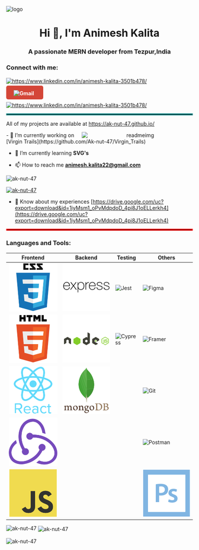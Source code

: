 ![logo](https://github.com/Ak-nut-47/Ak-nut-47/assets/104593018/56138561-f042-4a4f-9ae1-5599c1a6a02f)

<h1 align="center">Hi 👋, I'm Animesh Kalita</h1>
<h3 align="center">A passionate MERN developer from Tezpur,India</h3>
<h3 align="left">Connect with me:</h3>
<p align="left">
<a href="https://www.linkedin.com/in/animesh-kalita-3501b478/" target="blank"><img align="center" src="https://upload.wikimedia.org/wikipedia/commons/thumb/8/81/LinkedIn_icon.svg/2048px-LinkedIn_icon.svg.png" alt="https://www.linkedin.com/in/animesh-kalita-3501b478/" height="30" width="40" /></a>
</p>
<p align="left">
  <a href="mailto:animesh.kalita22@gmail.com" style="background-color: #D44638; color: #FFFFFF; padding: 10px 20px; border-radius: 5px; text-decoration: none; font-weight: bold;">
    <img src="https://ssl.gstatic.com/ui/v1/icons/mail/rfr/logo_gmail_lockup_dark_1x_r5.png" alt="Gmail" style="vertical-align: middle; margin-right: 5px;">
  
  </a>
</p>


<p align="left">
<a href="https://ak-nut-47.github.io/" target="blank"><img align="center" src="https://media.istockphoto.com/id/1307651181/th/%E0%B9%80%E0%B8%A7%E0%B8%84%E0%B9%80%E0%B8%95%E0%B8%AD%E0%B8%A3%E0%B9%8C/%E0%B8%84%E0%B9%8D%E0%B8%B2%E0%B8%A7%E0%B9%88%E0%B8%B2-portfolio-%E0%B8%9A%E0%B8%99%E0%B8%9E%E0%B8%B7%E0%B9%89%E0%B8%99%E0%B8%AB%E0%B8%A5%E0%B8%B1%E0%B8%87%E0%B8%97%E0%B8%B5%E0%B9%88%E0%B8%A1%E0%B8%B5%E0%B8%AA%E0%B8%B5%E0%B8%AA%E0%B8%B1%E0%B8%99.jpg?s=170667a&w=0&k=20&c=TnKxvBHXZ3AYwKvCEKnTWOKOEoGknsR7CIAMmcaHDDA=" alt="https://www.linkedin.com/in/animesh-kalita-3501b478/"  width="120" /></a>
</p>

<hr style="border: 2px solid teal;">

<p>All of my projects are available at <a href="https://Ak-nut-47.github.io/" target="_blank" rel="noopener noreferrer">https://ak-nut-47.github.io/</a></p>

<p align="center">
  <img src="https://media.licdn.com/dms/image/D4E12AQGWZAOnLDRaQw/article-cover_image-shrink_600_2000/0/1656679844338?e=2147483647&v=beta&t=LXuiCyZghSphTvRRmE7VHke8tY9dUz1o6NTErlbbItQ" alt="readmeimg" width="300" align="right">
</p>
- 🔭 I’m currently working on [Virgin Trails](https://github.com/Ak-nut-47/Virgin_Trails)

- 🌱 I’m currently learning **SVG's**


- 📫 How to reach me **animesh.kalita22@gmail.com**
<p align="left"> <img src="https://komarev.com/ghpvc/?username=ak-nut-47&label=Profile%20views&color=0e75b6&style=flat" alt="ak-nut-47" /> </p>

<p align="left"> <a href="https://github.com/ryo-ma/github-profile-trophy"><img src="https://github-profile-trophy.vercel.app/?username=ak-nut-47" alt="ak-nut-47" /></a> </p>



- 📄 Know about my experiences [https://drive.google.com/uc?export=download&id=1iyMsm1_oPvMdpdoD_4pi8J1oELLerkh4](https://drive.google.com/uc?export=download&id=1iyMsm1_oPvMdpdoD_4pi8J1oELLerkh4)
<hr style="border: 2px solid red;">



<h3 align="left">Languages and Tools:</h3>

| **Frontend**             | **Backend**             | **Testing**             | **Others**             |
| ----------------------- | ----------------------- | ----------------------- | ----------------------- |
| ![CSS3][css3]            | ![Express][express]     | ![Jest][jest]           | ![Figma][figma]         |
| ![HTML5][html5]          | ![Node.js][nodejs]      | ![Cypress][cypress]     | ![Framer][framer]       |
| ![React][react]          | ![MongoDB][mongodb]     |                         | ![Git][git]             |
| ![Redux][redux]          |                         |                         | ![Postman][postman]     |
| ![Javascript][javascript]|                         |                         | ![Photoshop][photoshop] |

[css3]: https://raw.githubusercontent.com/devicons/devicon/master/icons/css3/css3-original-wordmark.svg
[html5]: https://raw.githubusercontent.com/devicons/devicon/master/icons/html5/html5-original-wordmark.svg
[react]: https://raw.githubusercontent.com/devicons/devicon/master/icons/react/react-original-wordmark.svg
[redux]: https://raw.githubusercontent.com/devicons/devicon/master/icons/redux/redux-original.svg
[express]: https://raw.githubusercontent.com/devicons/devicon/master/icons/express/express-original-wordmark.svg
[nodejs]: https://raw.githubusercontent.com/devicons/devicon/master/icons/nodejs/nodejs-original-wordmark.svg
[mongodb]: https://raw.githubusercontent.com/devicons/devicon/master/icons/mongodb/mongodb-original-wordmark.svg
[jest]: https://www.vectorlogo.zone/logos/jestjsio/jestjsio-icon.svg
[figma]: https://www.vectorlogo.zone/logos/figma/figma-icon.svg
[framer]: https://www.vectorlogo.zone/logos/framer/framer-icon.svg
[git]: https://www.vectorlogo.zone/logos/git-scm/git-scm-icon.svg
[postman]: https://www.vectorlogo.zone/logos/getpostman/getpostman-icon.svg
[photoshop]: https://raw.githubusercontent.com/devicons/devicon/master/icons/photoshop/photoshop-line.svg
[cypress]: https://raw.githubusercontent.com/simple-icons/simple-icons/6e46ec1fc23b60c8fd0d2f2ff46db82e16dbd75f/icons/cypress.svg
[javascript]:https://raw.githubusercontent.com/devicons/devicon/master/icons/javascript/javascript-original.svg

<p><img align="left" src="https://github-readme-stats.vercel.app/api/top-langs?username=ak-nut-47&show_icons=true&locale=en&layout=compact" alt="ak-nut-47" /></p>

<p>&nbsp;<img align="center" src="https://github-readme-stats.vercel.app/api?username=ak-nut-47&show_icons=true&locale=en" alt="ak-nut-47" /></p>

<p><img align="center" src="https://github-readme-streak-stats.herokuapp.com/?user=ak-nut-47&" alt="ak-nut-47" /></p>
